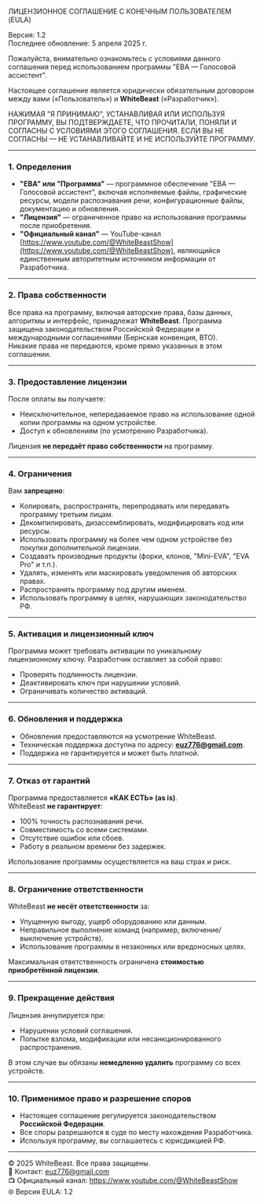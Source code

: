 ЛИЦЕНЗИОННОЕ СОГЛАШЕНИЕ С КОНЕЧНЫМ ПОЛЬЗОВАТЕЛЕМ (EULA)

Версия: 1.2  
Последнее обновление: 5 апреля 2025 г.

Пожалуйста, внимательно ознакомьтесь с условиями данного соглашения перед использованием программы "ЕВА — Голосовой ассистент".

Настоящее соглашение является юридически обязательным договором между вами («Пользователь») и **WhiteBeast** («Разработчик»).

НАЖИМАЯ "Я ПРИНИМАЮ", УСТАНАВЛИВАЯ ИЛИ ИСПОЛЬЗУЯ ПРОГРАММУ, ВЫ ПОДТВЕРЖДАЕТЕ, ЧТО ПРОЧИТАЛИ, ПОНЯЛИ И СОГЛАСНЫ С УСЛОВИЯМИ ЭТОГО СОГЛАШЕНИЯ. ЕСЛИ ВЫ НЕ СОГЛАСНЫ — НЕ УСТАНАВЛИВАЙТЕ И НЕ ИСПОЛЬЗУЙТЕ ПРОГРАММУ.

---

### 1. Определения
- **"ЕВА" или "Программа"** — программное обеспечение "ЕВА — Голосовой ассистент", включая исполняемые файлы, графические ресурсы, модели распознавания речи, конфигурационные файлы, документацию и обновления.
- **"Лицензия"** — ограниченное право на использование программы после приобретения.
- **"Официальный канал"** — YouTube-канал [https://www.youtube.com/@WhiteBeastShow](https://www.youtube.com/@WhiteBeastShow), являющийся единственным авторитетным источником информации от Разработчика.

---

### 2. Права собственности
Все права на программу, включая авторские права, базы данных, алгоритмы и интерфейс, принадлежат **WhiteBeast**. Программа защищена законодательством Российской Федерации и международными соглашениями (Бернская конвенция, ВТО).  
Никакие права не передаются, кроме прямо указанных в этом соглашении.

---

### 3. Предоставление лицензии
После оплаты вы получаете:
- Неисключительное, непередаваемое право на использование одной копии программы на одном устройстве.
- Доступ к обновлениям (по усмотрению Разработчика).

Лицензия **не передаёт право собственности** на программу.

---

### 4. Ограничения
Вам **запрещено**:
- Копировать, распространять, перепродавать или передавать программу третьим лицам.
- Декомпилировать, дизассемблировать, модифицировать код или ресурсы.
- Использовать программу на более чем одном устройстве без покупки дополнительной лицензии.
- Создавать производные продукты (форки, клонов, "Mini-EVA", "EVA Pro" и т.п.).
- Удалять, изменять или маскировать уведомления об авторских правах.
- Распространять программу под другим именем.
- Использовать программу в целях, нарушающих законодательство РФ.

---

### 5. Активация и лицензионный ключ
Программа может требовать активации по уникальному лицензионному ключу. Разработчик оставляет за собой право:
- Проверять подлинность лицензии.
- Деактивировать ключ при нарушении условий.
- Ограничивать количество активаций.

---

### 6. Обновления и поддержка
- Обновления предоставляются на усмотрение WhiteBeast.
- Техническая поддержка доступна по адресу: **euz776@gmail.com**.
- Поддержка не гарантируется и может быть платной.

---

### 7. Отказ от гарантий
Программа предоставляется **«КАК ЕСТЬ» (as is)**.  
WhiteBeast **не гарантирует**:
- 100% точность распознавания речи.
- Совместимость со всеми системами.
- Отсутствие ошибок или сбоев.
- Работу в реальном времени без задержек.

Использование программы осуществляется на ваш страх и риск.

---

### 8. Ограничение ответственности
WhiteBeast **не несёт ответственности** за:
- Упущенную выгоду, ущерб оборудованию или данным.
- Неправильное выполнение команд (например, включение/выключение устройств).
- Использование программы в незаконных или вредоносных целях.

Максимальная ответственность ограничена **стоимостью приобретённой лицензии**.

---

### 9. Прекращение действия
Лицензия аннулируется при:
- Нарушении условий соглашения.
- Попытке взлома, модификации или несанкционированного распространения.

В этом случае вы обязаны **немедленно удалить** программу со всех устройств.

---

### 10. Применимое право и разрешение споров
- Настоящее соглашение регулируется законодательством **Российской Федерации**.
- Все споры разрешаются в суде по месту нахождения Разработчика.
- Используя программу, вы соглашаетесь с юрисдикцией РФ.

---

© 2025 WhiteBeast. Все права защищены.  
📧 Контакт: euz776@gmail.com  
📺 Официальный канал: https://www.youtube.com/@WhiteBeastShow  
🌐 Версия EULA: 1.2
